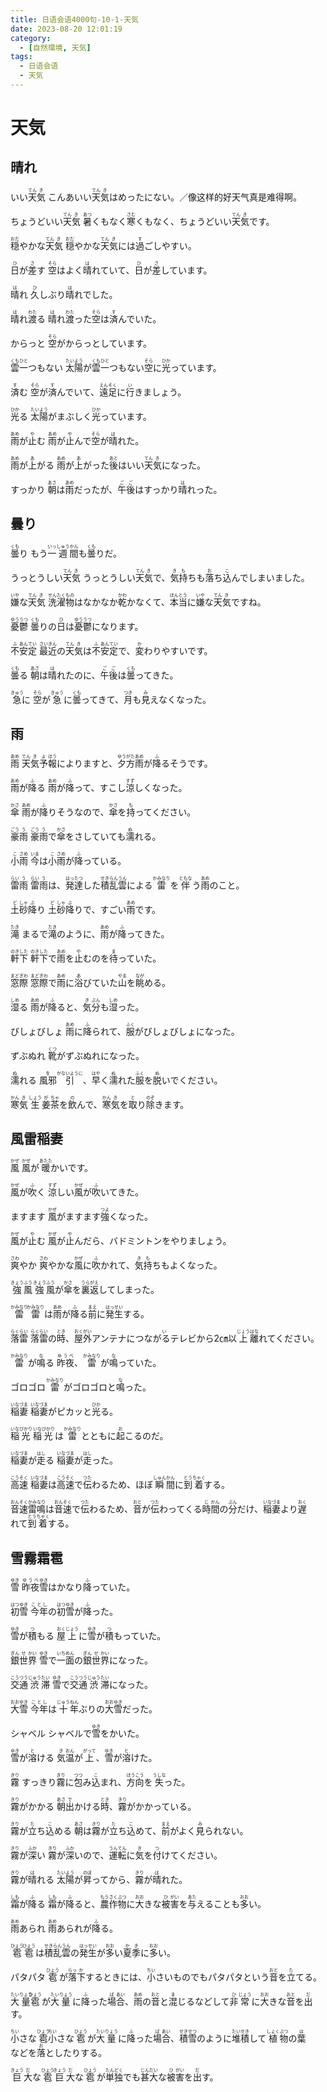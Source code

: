 ```yaml
---
title: 日语会语4000句-10-1-天気
date: 2023-08-20 12:01:19
category:
  - [自然環境, 天気]
tags:
  - 日语会语
  - 天気
---
```


# 天気

## 晴れ

<ruby>いい<rt></rt>天<rt>てん</rt>気<rt>き</rt></ruby>
<ruby>こんあいい<rt></rt>天<rt>てん</rt>気<rt>き</rt>はめったにない。／像这样的好天气真是难得啊。</ruby>

<ruby>ちょうどいい<rt></rt>天<rt>てん</rt>気<rt>き</rt></ruby>
<ruby>暑<rt>あつ</rt>くもなく<rt></rt>寒<rt>さむ</rt>くもなく、ちょうどいい<rt></rt>天<rt>てん</rt>気<rt>き</rt>です。</ruby>

<ruby>穏<rt>おだ</rt>やかな<rt></rt>天<rt>てん</rt>気<rt>き</rt></ruby>
<ruby>穏<rt>おだ</rt>やかな<rt></rt>天<rt>てん</rt>気<rt>き</rt>には<rt></rt>過<rt>す</rt>ごしやすい。</ruby>

<ruby>日<rt>ひ</rt>が<rt></rt>差<rt>さ</rt>す</ruby>
<ruby>空<rt>そら</rt>はよく<rt></rt>晴<rt>は</rt>れていて、<rt></rt>日<rt>ひ</rt>が<rt></rt>差<rt>さ</rt>しています。</ruby>

<ruby>晴<rt>は</rt>れ</ruby>
<ruby>久<rt>ひ</rt>しぶり<rt></rt>晴<rt>は</rt>れでした。</ruby>

<ruby>晴<rt>は</rt>れ<rt></rt>渡<rt>わた</rt>る</ruby>
<ruby>晴<rt>は</rt>れ<rt></rt>渡<rt>わた</rt>った<rt></rt>空<rt>そら</rt>は<rt></rt>済<rt>す</rt>んでいた。</ruby>

<ruby>からっと</ruby>
<ruby>空<rt>そら</rt>がからっとしています。</ruby>

<ruby>雲<rt>くも</rt>一<rt>ひと</rt>つもない</ruby>
<ruby>太<rt>たい</rt>陽<rt>よう</rt>が<rt></rt>雲<rt>くも</rt>一<rt>ひと</rt>つもない<rt></rt>空<rt>そら</rt>に<rt></rt>光<rt>ひか</rt>っています。</ruby>

<ruby>済<rt>す</rt>む</ruby>
<ruby>空<rt>そら</rt>が<rt></rt>済<rt>す</rt>んでいて、<rt></rt>遠<rt>えん</rt>足<rt>そく</rt>に<rt></rt>行<rt>い</rt>きましょう。</ruby>

<ruby>光<rt>ひか</rt>る</ruby>
<ruby>太<rt>たい</rt>陽<rt>よう</rt>がまぶしく<rt></rt>光<rt>ひか</rt>っています。</ruby>

<ruby>雨<rt>あめ</rt>が<rt></rt>止<rt>や</rt>む</ruby>
<ruby>雨<rt>あめ</rt>が<rt></rt>止<rt>や</rt>んで<rt></rt>空<rt>そら</rt>が<rt></rt>晴<rt>は</rt>れた。</ruby>

<ruby>雨<rt>あめ</rt>が<rt></rt>上<rt>あ</rt>がる</ruby>
<ruby>雨<rt>あめ</rt>が<rt></rt>上<rt>あ</rt>がった<rt></rt>後<rt>あと</rt>はいい<rt></rt>天<rt>てん</rt>気<rt>き</rt>になった。</ruby>

<ruby>すっかり</ruby>
<ruby>朝<rt>あさ</rt>は<rt></rt>雨<rt>あめ</rt>だったが、<rt></rt>午<rt>ご</rt>後<rt>ご</rt>はすっかり<rt></rt>晴<rt>は</rt>れった。</ruby>

## 曇り

<ruby>曇<rt>くも</rt>り</ruby>
<ruby>もう<rt></rt>一<rt>いっ</rt>週<rt>しゅう</rt>間<rt>かん</rt>も<rt></rt>曇<rt>くも</rt>りだ。</ruby>

<ruby>うっとうしい<rt></rt>天<rt>てん</rt>気<rt>き</rt></ruby>
<ruby>うっとうしい<rt></rt>天<rt>てん</rt>気<rt>き</rt>で、<rt></rt>気<rt>き</rt>持<rt>も</rt>ちも<rt></rt>落<rt>お</rt>ち<rt></rt>込<rt>こ</rt>んでしまいました。</ruby>

<ruby>嫌<rt>いや</rt>な<rt></rt>天<rt>てん</rt>気<rt>き</rt></ruby>
<ruby>洗<rt>せん</rt>濯<rt>たく</rt>物<rt>もの</rt>はなかなか<rt></rt>乾<rt>かわ</rt>かなくて、<rt></rt>本<rt>ほん</rt>当<rt>とう</rt>に<rt></rt>嫌<rt>いや</rt>な<rt></rt>天<rt>てん</rt>気<rt>き</rt>ですね。</ruby>

<ruby>憂<rt>ゆう</rt>鬱<rt>うつ</rt></ruby>
<ruby>曇<rt>くも</rt>りの<rt></rt>日<rt>ひ</rt>は<rt></rt>憂<rt>ゆう</rt>鬱<rt>うつ</rt>になります。</ruby>

<ruby>不<rt>ふ</rt>安<rt>あん</rt>定<rt>てい</rt></ruby>
<ruby>最<rt>さい</rt>近<rt>きん</rt>の<rt></rt>天<rt>てん</rt>気<rt>き</rt>は<rt></rt>不<rt>ふ</rt>安<rt>あん</rt>定<rt>てい</rt>で、<rt></rt>変<rt>か</rt>わりやすいです。</ruby>

<ruby>曇<rt>くも</rt>る</ruby>
<ruby>朝<rt>あさ</rt>は<rt></rt>晴<rt>は</rt>れたのに、<rt></rt>午<rt>ご</rt>後<rt>ご</rt>は<rt></rt>曇<rt>くも</rt>ってきた。</ruby>

<ruby>急<rt>きゅう</rt>に</ruby>
<ruby>空<rt>そら</rt>が<rt></rt>急<rt>きゅう</rt>に<rt></rt>曇<rt>くも</rt>ってきて、<rt></rt>月<rt>つき</rt>も<rt></rt>見<rt>み</rt>えなくなった。</ruby>

## 雨

<ruby>雨<rt>あめ</rt></ruby>
<ruby>天<rt>てん</rt>気<rt>き</rt>予<rt>よ</rt>報<rt>ほう</rt>によりますと、<rt></rt>夕<rt>ゆう</rt>方<rt>がた</rt>雨<rt>あめ</rt>が<rt></rt>降<rt>ふ</rt>るそうです。</ruby>

<ruby>雨<rt>あめ</rt>が<rt></rt>降<rt>ふ</rt>る</ruby>
<ruby>雨<rt>あめ</rt>が<rt></rt>降<rt>ふ</rt>って、すこし<rt></rt>涼<rt>すず</rt>しくなった。</ruby>

<ruby>傘<rt>かさ</rt></ruby>
<ruby>雨<rt>あめ</rt>が<rt></rt>降<rt>ふ</rt>りそうなので、<rt></rt>傘<rt>かさ</rt>を<rt></rt>持<rt>も</rt>ってください。</ruby>

<ruby>豪<rt>ごう</rt>雨<rt>う</rt></ruby>
<ruby>豪<rt>ごう</rt>雨<rt>う</rt>で<rt></rt>傘<rt>かさ</rt>をさしていても<rt></rt>濡<rt>ぬ</rt>れる。</ruby>

<ruby>小<rt>こ</rt>雨<rt>さめ</rt></ruby>
<ruby>今<rt>いま</rt>は<rt></rt>小<rt>こ</rt>雨<rt>さめ</rt>が<rt></rt>降<rt>ふ</rt>っている。</ruby>

<ruby>雷<rt>らい</rt>雨<rt>う</rt></ruby>
<ruby>雷<rt>らい</rt>雨<rt>う</rt>は、<rt></rt>発<rt>はっ</rt>達<rt>たつ</rt>した<rt></rt>積<rt>せき</rt>乱<rt>らん</rt>雲<rt>うん</rt>による<rt></rt>雷<rt>かみなり</rt>を<rt></rt>伴<rt>ともな</rt>う<rt></rt>雨<rt>あめ</rt>のこと。</ruby>

<ruby>土<rt>ど</rt>砂<rt>しゃ</rt>降<rt>ぶ</rt>り</ruby>
<ruby>土<rt>ど</rt>砂<rt>しゃ</rt>降<rt>ぶ</rt>りで、すごい<rt></rt>雨<rt>あめ</rt>です。</ruby>

<ruby>滝<rt>たき</rt></ruby>
<ruby>まるで<rt></rt>滝<rt>たき</rt>のように、<rt></rt>雨<rt>あめ</rt>が<rt></rt>降<rt>ふ</rt>ってきた。</ruby>

<ruby>軒<rt>のき</rt>下<rt>した</rt></ruby>
<ruby>軒<rt>のき</rt>下<rt>した</rt>で<rt></rt>雨<rt>あめ</rt>を<rt></rt>止<rt>や</rt>むのを<rt></rt>待<rt>ま</rt>っていた。</ruby>

<ruby>窓<rt>まど</rt>際<rt>ぎわ</rt></ruby>
<ruby>窓<rt>まど</rt>際<rt>ぎわ</rt>で<rt></rt>雨<rt>あめ</rt>に<rt></rt>浴<rt>あ</rt>びていた<rt></rt>山<rt>やま</rt>を<rt></rt>眺<rt>なが</rt>める。</ruby>

<ruby>湿<rt>しめ</rt>る</ruby>
<ruby>雨<rt>あめ</rt>が<rt></rt>降<rt>ふ</rt>ると、<rt></rt>気<rt>き</rt>分<rt>ぶん</rt>も<rt></rt>湿<rt>しめ</rt>った。</ruby>

<ruby>びしょびしょ</ruby>
<ruby>雨<rt>あめ</rt>に<rt></rt>降<rt>ふ</rt>られて、<rt></rt>服<rt>ふく</rt>がびしょびしょになった。</ruby>

<ruby>ずぶぬれ</ruby>
<ruby>靴<rt>くつ</rt>がずぶぬれになった。</ruby>

<ruby>濡<rt>ぬ</rt>れる</ruby>
<ruby>風邪<rt>を</rt>引<rt>かないように</rt>、<rt></rt>早<rt>はや</rt>く<rt></rt>濡<rt>ぬ</rt>れた<rt></rt>服<rt>ふく</rt>を<rt></rt>脱<rt>ぬ</rt>いでください。</ruby>

<ruby>寒<rt>かん</rt>気<rt>き</rt></ruby>
<ruby>生<rt>しょう</rt>姜<rt>が</rt>茶<rt>ちゃ</rt>を<rt></rt>飲<rt>の</rt>んで、<rt></rt>寒<rt>かん</rt>気<rt>き</rt>を<rt></rt>取<rt>と</rt>り<rt></rt>除<rt>のぞ</rt>きます。</ruby>

## 風雷稲妻

<ruby>風<rt>かぜ</rt></ruby>
<ruby>風<rt>かぜ</rt>が<rt></rt>暖<rt>あたた</rt>かいです。</ruby>

<ruby>風<rt>かぜ</rt>が<rt></rt>吹<rt>ふ</rt>く</ruby>
<ruby>涼<rt>すず</rt>しい<rt></rt>風<rt>かぜ</rt>が<rt></rt>吹<rt>ふ</rt>いてきた。</ruby>

<ruby>ますます</ruby>
<ruby>風<rt>かぜ</rt>がますます<rt></rt>強<rt>つよ</rt>くなった。</ruby>

<ruby>風<rt>かぜ</rt>が<rt></rt>止<rt>や</rt>む</ruby>
<ruby>風<rt>かぜ</rt>が<rt></rt>止<rt>や</rt>んだら、バドミントンをやりましょう。</ruby>

<ruby>爽<rt>さわ</rt>やか</ruby>
<ruby>爽<rt>さわ</rt>やかな<rt></rt>風<rt>かぜ</rt>に<rt></rt>吹<rt>ふ</rt>かれて、<rt></rt>気<rt>き</rt>持<rt>も</rt>ちもよくなった。</ruby>

<ruby>強<rt>きょう</rt>風<rt>ふう</rt></ruby>
<ruby>強<rt>きょう</rt>風<rt>ふう</rt>が<rt></rt>傘<rt>かさ</rt>を<rt></rt>裏<rt>うら</rt>返<rt>がえ</rt>してしまった。</ruby>

<ruby>雷<rt>かみなり</rt></ruby>
<ruby>雷<rt>かみなり</rt>は<rt></rt>雨<rt>あめ</rt>が<rt></rt>降<rt>ふ</rt>る<rt></rt>前<rt>まえ</rt>に<rt></rt>発<rt>はっ</rt>生<rt>せい</rt>する。</ruby>

<ruby>落<rt>らく</rt>雷<rt>らい</rt></ruby>
<ruby>落<rt>らく</rt>雷<rt>らい</rt>の<rt></rt>時<rt>とき</rt>、<rt></rt>屋<rt>おく</rt>外<rt>がい</rt>アンテナにつながるテレビから2㎝以<rt>い</rt>上<rt>じょう</rt>離<rt>はな</rt>れてください。</ruby>

<ruby>雷<rt>かみなり</rt>が<rt></rt>鳴<rt>な</rt>る</ruby>
<ruby>昨夜<rt>ゆうべ</rt>、<rt></rt>雷<rt>かみなり</rt>が<rt></rt>鳴<rt>な</rt>っていた。</ruby>

<ruby>ゴロゴロ</ruby>
<ruby>雷<rt>かみなり</rt>がゴロゴロと<rt></rt>鳴<rt>な</rt>った。</ruby>

<ruby>稲<rt>いな</rt>妻<rt>づま</rt></ruby>
<ruby>稲<rt>いな</rt>妻<rt>づま</rt>がピカッと<rt></rt>光<rt>ひか</rt>る。</ruby>

<ruby>稲<rt>いな</rt>光<rt>びかり</rt></ruby>
<ruby>稲<rt>いな</rt>光<rt>びかり</rt>は<rt></rt>雷<rt>かみなり</rt>とともに<rt></rt>起<rt>お</rt>こるのだ。</ruby>

<ruby>稲<rt>いな</rt>妻<rt>づま</rt>が<rt></rt>走<rt>はし</rt>る</ruby>
<ruby>稲<rt>いな</rt>妻<rt>づま</rt>が<rt></rt>走<rt>はし</rt>った。</ruby>

<ruby>高<rt>こう</rt>速<rt>そく</rt></ruby>
<ruby>稲<rt>いな</rt>妻<rt>づま</rt>は<rt></rt>高<rt>こう</rt>速<rt>そく</rt>で<rt></rt>伝<rt>つた</rt>わるため、ほぼ<rt></rt>瞬<rt>しゅん</rt>間<rt>かん</rt>に<rt></rt>到<rt>とう</rt>着<rt>ちゃく</rt>する。</ruby>

<ruby>音<rt>おん</rt>速<rt>そく</rt></ruby>
<ruby>雷<rt>かみ</rt>鳴<rt>なり</rt>は<rt></rt>音<rt>おん</rt>速<rt>そく</rt>で<rt></rt>伝<rt>つた</rt>わるため、<rt></rt>音<rt>おと</rt>が<rt></rt>伝<rt>つた</rt>わってくる<rt></rt>時<rt>じ</rt>間<rt>かん</rt>の<rt></rt>分<rt>ぶん</rt>だけ、<rt></rt>稲<rt>いな</rt>妻<rt>づま</rt>より<rt></rt>遅<rt>おく</rt>れて<rt></rt>到<rt>とう</rt>着<rt>ちゃく</rt>する。</ruby>

## 雪霧霜雹

<ruby>雪<rt>ゆき</rt></ruby>
<ruby>昨夜<rt>ゆうべ</rt>雪<rt>ゆき</rt>はかなり<rt></rt>降<rt>ふ</rt>っていた。</ruby>

<ruby>初<rt>はつ</rt>雪<rt>ゆき</rt></ruby>
<ruby>今年<rt>ことし</rt>の<rt></rt>初<rt>はつ</rt>雪<rt>ゆき</rt>が<rt></rt>降<rt>ふ</rt>った。</ruby>

<ruby>雪<rt>ゆき</rt>が<rt></rt>積<rt>つ</rt>もる</ruby>
<ruby>屋<rt>おく</rt>上<rt>じょう</rt>に<rt></rt>雪<rt>ゆき</rt>が<rt></rt>積<rt>つ</rt>もっていた。</ruby>

<ruby>銀<rt>ぎん</rt>世<rt>せ</rt>界<rt>かい</rt></ruby>
<ruby>雪<rt>ゆき</rt>で<rt></rt>一<rt>いち</rt>面<rt>めん</rt>の<rt></rt>銀<rt>ぎん</rt>世<rt>せ</rt>界<rt>かい</rt>になった。</ruby>

<ruby>交<rt>こう</rt>通<rt>つう</rt>渋<rt>じゅう</rt>滞<rt>たい</rt></ruby>
<ruby>雪<rt>ゆき</rt>で<rt></rt>交<rt>こう</rt>通<rt>つう</rt>渋<rt>じゅう</rt>滞<rt>たい</rt>になった。</ruby>

<ruby>大<rt>おお</rt>雪<rt>ゆき</rt></ruby>
<ruby>今年<rt>ことし</rt>は<rt></rt>十<rt>じゅう</rt>年<rt>ねん</rt>ぶりの<rt></rt>大<rt>おお</rt>雪<rt>ゆき</rt>だった。</ruby>

<ruby>シャベル</ruby>
<ruby>シャベルで<rt></rt>雪<rt>ゆき</rt>をかいた。</ruby>

<ruby>雪<rt>ゆき</rt>が<rt></rt>溶<rt>と</rt>ける</ruby>
<ruby>気<rt>き</rt>温<rt>おん</rt>が<rt></rt>上<rt>がって</rt>、<rt></rt>雪<rt>ゆき</rt>が<rt></rt>溶<rt>と</rt>けた。</ruby>

<ruby>霧<rt>きり</rt></ruby>
<ruby>すっきり<rt></rt>霧<rt>きり</rt>に<rt></rt>包<rt>つつ</rt>み<rt></rt>込<rt>こ</rt>まれ、<rt></rt>方<rt>ほう</rt>向<rt>こう</rt>を<rt></rt>失<rt>うしな</rt>った。</ruby>

<ruby>霧<rt>きり</rt>がかかる</ruby>
<ruby>朝<rt>あさ</rt>出<rt>で</rt>かける<rt></rt>時<rt>とき</rt>、<rt></rt>霧<rt>きり</rt>がかかっている。</ruby>

<ruby>霧<rt>きり</rt>が<rt></rt>立<rt>た</rt>ち<rt></rt>込<rt>こ</rt>める</ruby>
<ruby>朝<rt>あさ</rt>は<rt></rt>霧<rt>きり</rt>が<rt></rt>立<rt>た</rt>ち<rt></rt>込<rt>こ</rt>めて、<rt></rt>前<rt>まえ</rt>がよく<rt></rt>見<rt>み</rt>られない。</ruby>

<ruby>霧<rt>きり</rt>が<rt></rt>深<rt>ふか</rt>い</ruby>
<ruby>霧<rt>きり</rt>が<rt></rt>深<rt>ふか</rt>いので、<rt></rt>運<rt>うん</rt>転<rt>てん</rt>に<rt></rt>気<rt>き</rt>を<rt></rt>付<rt>つ</rt>けてください。</ruby>

<ruby>霧<rt>きり</rt>が<rt></rt>晴<rt>は</rt>れる</ruby>
<ruby>太<rt>たい</rt>陽<rt>よう</rt>が<rt></rt>昇<rt>のぼ</rt>ってから、<rt></rt>霧<rt>きり</rt>が<rt></rt>晴<rt>は</rt>れた。</ruby>

<ruby>霜<rt>しも</rt>が<rt></rt>降<rt>ふ</rt>る</ruby>
<ruby>霜<rt>しも</rt>が<rt></rt>降<rt>ふ</rt>ると、<rt></rt>農<rt>もう</rt>作<rt>さく</rt>物<rt>ぶつ</rt>に<rt></rt>大<rt>おお</rt>きな<rt></rt>被<rt>ひ</rt>害<rt>がい</rt>を<rt></rt>与<rt>あた</rt>えることも<rt></rt>多<rt>おお</rt>い。</ruby>

<ruby>雨<rt>あめ</rt>あられ</ruby>
<ruby>雨<rt>あめ</rt>あられが<rt></rt>降<rt>ふ</rt>る。</ruby>

<ruby>雹<rt>ひょう</rt></ruby>
<ruby>雹<rt>ひょう</rt>は<rt></rt>積<rt>せき</rt>乱<rt>らん</rt>雲<rt>うん</rt>の<rt></rt>発<rt>はっ</rt>生<rt>せい</rt>が<rt></rt>多<rt>おお</rt>い<rt></rt>夏<rt>か</rt>季<rt>き</rt>に<rt></rt>多<rt>おお</rt>い。</ruby>

<ruby>パタパタ</ruby>
<ruby>雹<rt>ひょう</rt>が<rt></rt>落<rt>らっ</rt>下<rt>か</rt>するときには、<rt></rt>小<rt>ちい</rt>さいものでもパタパタという<rt></rt>音<rt>おと</rt>を<rt></rt>立<rt>た</rt>てる。</ruby>

<ruby>大<rt>たい</rt>量<rt>りょう</rt></ruby>
<ruby>雹<rt>ひょう</rt>が<rt></rt>大<rt>たい</rt>量<rt>りょう</rt>に<rt></rt>降<rt>ふ</rt>った<rt></rt>場<rt>ば</rt>合<rt>あい</rt>、<rt></rt>雨<rt>あめ</rt>の<rt></rt>音<rt>おと</rt>と<rt></rt>混<rt>ま</rt>じるなどして<rt></rt>非<rt>ひ</rt>常<rt>じょう</rt>に<rt></rt>大<rt>おお</rt>きな<rt></rt>音<rt>おと</rt>を<rt></rt>出<rt>だ</rt>す。</ruby>

<ruby>小<rt>ちい</rt>さな<rt></rt>雹<rt>ひょう</rt></ruby>
<ruby>小<rt>ちい</rt>さな<rt></rt>雹<rt>ひょう</rt>が<rt></rt>大<rt>たい</rt>量<rt>りょう</rt>に<rt></rt>降<rt>ふ</rt>った<rt></rt>場<rt>ば</rt>合<rt>あい</rt>、<rt></rt>積<rt>せき</rt>雪<rt>せつ</rt>のように<rt></rt>堆<rt>たい</rt>積<rt>せき</rt>して<rt></rt>植<rt>しょく</rt>物<rt>ぶつ</rt>の<rt></rt>葉<rt>は</rt>などを<rt></rt>落<rt>お</rt>としたりする。</ruby>

<ruby>巨<rt>きょう</rt>大<rt>だ</rt>な<rt></rt>雹<rt>ひょう</rt></ruby>
<ruby>巨<rt>きょう</rt>大<rt>だ</rt>な<rt></rt>雹<rt>ひょう</rt>が<rt></rt>単<rt>たん</rt>独<rt>どく</rt>でも<rt></rt>甚<rt>じん</rt>大<rt>だい</rt>な<rt></rt>被<rt>ひ</rt>害<rt>がい</rt>を<rt></rt>出<rt>だ</rt>す。</ruby>

